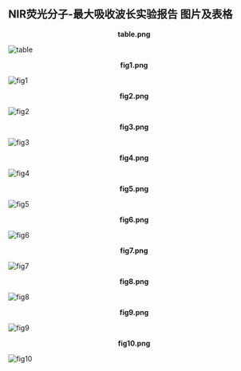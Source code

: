 ## NIR荧光分子-最大吸收波长实验报告 图片及表格

<center><b>table.png</b></center>

![table](https://yliuhz.github.io/myfirstblog/figures/table.png)

<center><b>fig1.png</b></center>

![fig1](https://yliuhz.github.io/myfirstblog/figures/fig1.png)

<center><b>fig2.png</b></center>

![fig2](https://yliuhz.github.io/myfirstblog/figures/fig2.png)

<center><b>fig3.png</b></center>

![fig3](https://yliuhz.github.io/myfirstblog/figures/fig3.png)

<center><b>fig4.png</b></center>

![fig4](https://yliuhz.github.io/myfirstblog/figures/fig4.png)

<center><b>fig5.png</b></center>

![fig5](https://yliuhz.github.io/myfirstblog/figures/fig5.png)

<center><b>fig6.png</b></center>

![fig6](https://yliuhz.github.io/myfirstblog/figures/fig6.png)

<center><b>fig7.png</b></center>

![fig7](https://yliuhz.github.io/myfirstblog/figures/fig7.png)

<center><b>fig8.png</b></center>

![fig8](https://yliuhz.github.io/myfirstblog/figures/fig8.png)

<center><b>fig9.png</b></center>

![fig9](https://yliuhz.github.io/myfirstblog/figures/fig9.png)

<center><b>fig10.png</b></center>

![fig10](https://yliuhz.github.io/myfirstblog/figures/fig10.png)